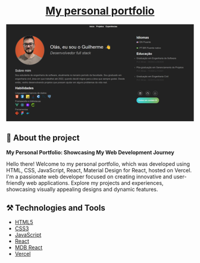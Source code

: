 <div align="center">
    <h1><a href="https://guilhermecosta.vercel.app/" target="_blank">My personal portfolio</a></h1>
</div>

![img.png](img.png)

## 📜 About the project

**My Personal Portfolio: Showcasing My Web Development Journey**

Hello there! Welcome to my personal portfolio, which was developed using HTML, CSS, JavaScript, React, Material Design for React, hosted on Vercel. I'm a passionate web developer focused on creating innovative and user-friendly web applications. Explore my projects and experiences, showcasing visually appealing designs and dynamic features.

## ⚒️ Technologies and Tools

* [HTML5](https://developer.mozilla.org/en-US/docs/Glossary/HTML5)
* [CSS3](https://developer.mozilla.org/en-US/docs/Web/CSS)
* [JavaScript](https://www.javascript.com/)
* [React](https://react.dev/)
* [MDB React](https://mdbootstrap.com/)
* [Vercel](https://vercel.com/)
